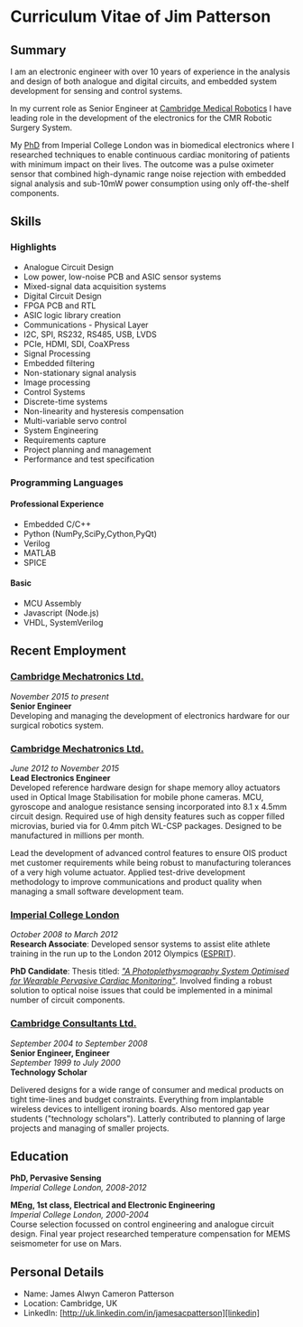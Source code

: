 # Curriculum Vitae of Jim Patterson

## Summary

I am an electronic engineer with over 10 years of experience in the analysis and design of both analogue and digital circuits, and embedded system development for sensing and control systems.

In my current role as Senior Engineer at [Cambridge Medical Robotics][cmr] I have leading role in the development of the electronics for the CMR Robotic Surgery System.

My [PhD][thesis] from Imperial College London was in biomedical electronics where I researched techniques to enable continuous cardiac monitoring of patients with minimum impact on their lives. The outcome was a pulse oximeter sensor that combined high-dynamic range noise rejection with embedded signal analysis and sub-10mW power consumption using only off-the-shelf components.

[github]: http://github.com/jimurai "My github repositories"
[thesis]: http://bit.ly/10fROfH "My PhD Thesis"
[cml]: http://cambridgemechatronics.com/ "Cambridge Mechatronics"
[cmr]: http://www.cmedrobotics.com/ "Cambridge Medical Robotics"
[ccl]: http://www.cambridgeconsultants.com/ "Cambridge Consultants"
[icl]: http://www3.imperial.ac.uk/roboticsurgery/research/pervasivesensing "Hamlyn Centre"
[linkedin]: http://uk.linkedin.com/in/jamesacpatterson "LinkedIn"
[esprit]: http://vip.doc.ic.ac.uk/esprit/m827.html "Elite Sport Performance Research in Training"

## Skills 
### Highlights
* Analogue Circuit Design
 * Low power, low-noise PCB and ASIC sensor systems
 * Mixed-signal data acquisition systems
* Digital Circuit Design
 * FPGA PCB and RTL
 * ASIC logic library creation
* Communications - Physical Layer
 * I2C, SPI, RS232, RS485, USB, LVDS
 * PCIe, HDMI, SDI, CoaXPress
* Signal Processing
 * Embedded filtering
 * Non-stationary signal analysis
 * Image processing
* Control Systems
 * Discrete-time systems
 * Non-linearity and hysteresis compensation
 * Multi-variable servo control
* System Engineering
 * Requirements capture
 * Project planning and management
 * Performance and test specification

### Programming Languages
#### Professional Experience
* Embedded C/C++
* Python (NumPy,SciPy,Cython,PyQt)
* Verilog
* MATLAB
* SPICE

#### Basic
* MCU Assembly
* Javascript (Node.js)
* VHDL, SystemVerilog

## Recent Employment

### [Cambridge Mechatronics Ltd.][cmr]  
*November 2015 to present*  
**Senior Engineer**  
Developing and managing the development of electronics hardware for our surgical robotics system.

### [Cambridge Mechatronics Ltd.][cml]
*June 2012 to November 2015*  
**Lead Electronics Engineer**  
Developed reference hardware design for shape memory alloy actuators used in Optical Image Stabilisation for mobile phone cameras. MCU, gyroscope and analogue resistance sensing incorporated into 8.1 x 4.5mm circuit design. Required use of high density features such as copper filled microvias, buried via for 0.4mm pitch WL-CSP packages. Designed to be manufactured in millions per month.

Lead the development of advanced control features to ensure OIS product met customer requirements while being robust to manufacturing tolerances of a very high volume actuator. Applied test-drive development methodology to improve communications and product quality when managing a small software development team.

### [Imperial College London][icl]
*October 2008 to March 2012*  
**Research Associate**:
Developed sensor systems to assist elite athlete training in the run up to the London 2012 Olympics ([ESPRIT][esprit]).

**PhD Candidate**:
Thesis titled: [*"A Photoplethysmography System Optimised for Wearable Pervasive Cardiac Monitoring"*][thesis]. Involved finding a robust solution to optical noise issues that could be implemented in a minimal number of circuit components.

### [Cambridge Consultants Ltd.][ccl]
*September 2004 to September 2008*  
**Senior Engineer, Engineer**   
*September 1999 to July 2000*  
**Technology Scholar**

Delivered designs for a wide range of consumer and medical products on tight time-lines and budget constraints.  Everything from implantable wireless devices to intelligent ironing boards. Also mentored gap year students ("technology scholars"). Latterly contributed to planning of large projects and managing of smaller projects.

## Education
**PhD, Pervasive Sensing**  
*Imperial College London, 2008-2012*  

 
**MEng, 1st class, Electrical and Electronic Engineering**  
*Imperial College London, 2000-2004*  
Course selection focussed on control engineering and analogue circuit design. Final year project researched temperature compensation for MEMS seismometer for use on Mars.

## Personal Details

* Name: James Alwyn Cameron Patterson
* Location: Cambridge, UK
* LinkedIn: [http://uk.linkedin.com/in/jamesacpatterson][linkedin]


